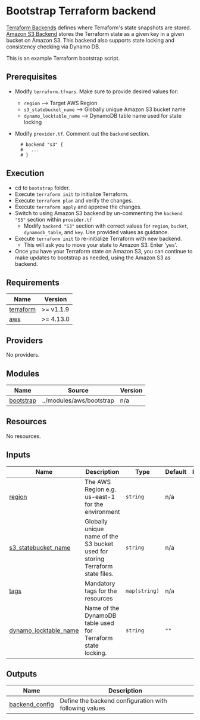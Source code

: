 # Bootstrap Terraform backend

[Terraform Backends](https://www.terraform.io/language/settings/backends) defines where Terraform's state snapshots are stored. [Amazon S3 Backend](https://www.terraform.io/language/settings/backends/s3) stores the Terraform state as a given key in a given bucket on Amazon S3. This backend also supports state locking and consistency checking via Dynamo DB.

This is an example Terraform bootstrap script.

## Prerequisites

- Modify `terraform.tfvars`. Make sure to provide desired values for:
  - `region` --> Target AWS Region
  - `s3_statebucket_name` --> Globally unique Amazon S3 bucket name
  - `dynamo_locktable_name` --> DynamoDB table name used for state locking
- Modify `provider.tf`. Comment out the `backend` section.

    ```text
      # backend "s3" {
      #   ...
      # }
    ```

## Execution

- cd to `bootstrap` folder.
- Execute `terraform init` to initialize Terraform.
- Execute `terraform plan` and verify the changes.
- Execute `terraform apply` and approve the changes.
- Switch to using Amazon S3 backend by un-commenting the `backend "S3"` section within `provider.tf`
  - Modify `backend "S3"` section with correct values for `region`, `bucket`, `dynamodb_table`, and `key`. Use provided values as guidance.
- Execute `terraform init` to re-initialize Terraform with new backend.
  - This will ask you to move your state to Amazon S3. Enter 'yes'.
- Once you have your Terraform state on Amazon S3, you can continue to make updates to bootstrap as needed, using the Amazon S3 as backend.

<!-- BEGIN_TF_DOCS -->
## Requirements

| Name | Version |
|------|---------|
| <a name="requirement_terraform"></a> [terraform](#requirement\_terraform) | >= v1.1.9 |
| <a name="requirement_aws"></a> [aws](#requirement\_aws) | >= 4.13.0 |

## Providers

No providers.

## Modules

| Name | Source | Version |
|------|--------|---------|
| <a name="module_bootstrap"></a> [bootstrap](#module\_bootstrap) | ../modules/aws/bootstrap | n/a |

## Resources

No resources.

## Inputs

| Name | Description | Type | Default | Required |
|------|-------------|------|---------|:--------:|
| <a name="input_region"></a> [region](#input\_region) | The AWS Region e.g. us-east-1 for the environment | `string` | n/a | yes |
| <a name="input_s3_statebucket_name"></a> [s3\_statebucket\_name](#input\_s3\_statebucket\_name) | Globally unique name of the S3 bucket used for storing Terraform state files. | `string` | n/a | yes |
| <a name="input_tags"></a> [tags](#input\_tags) | Mandatory tags for the resources | `map(string)` | n/a | yes |
| <a name="input_dynamo_locktable_name"></a> [dynamo\_locktable\_name](#input\_dynamo\_locktable\_name) | Name of the DynamoDB table used for Terraform state locking. | `string` | `""` | no |

## Outputs

| Name | Description |
|------|-------------|
| <a name="output_backend_config"></a> [backend\_config](#output\_backend\_config) | Define the backend configuration with following values |
<!-- END_TF_DOCS -->
